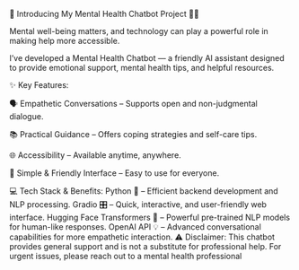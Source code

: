 💙 Introducing My Mental Health Chatbot Project 🧠💬  
  
  Mental well-being matters, and technology can play a powerful role in making help more accessible.
 
 I’ve developed a Mental Health Chatbot — a friendly AI assistant designed to provide emotional support, mental health tips, and helpful resources.
  
  ✨ Key Features:
   
   🗣️ Empathetic Conversations – Supports open and non-judgmental dialogue.
   
   📚 Practical Guidance – Offers coping strategies and self-care tips.
   
   🌐 Accessibility – Available anytime, anywhere.
   
   
   🎨 Simple & Friendly Interface – Easy to use for everyone.
   
   💻 Tech Stack & Benefits:
Python 🐍 – Efficient backend development and NLP processing.
Gradio 🎛️ – Quick, interactive, and user-friendly web interface.
Hugging Face Transformers 🤖 – Powerful pre-trained NLP models for human-like responses.
OpenAI API 💡 – Advanced conversational capabilities for more empathetic interaction.
⚠️ Disclaimer: This chatbot provides general support and is not a substitute for professional help. For urgent issues, please reach out to a mental health professional
